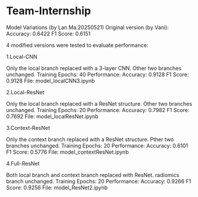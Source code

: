 # Team-Internship
Model Variations (by Lan Ma.20250521)
Original version (by Vani): Accuracy: 0.6422 F1 Score: 0.6151

4 modified versions were tested to evaluate performance:

1.Local-CNN

Only the local branch replaced with a 3-layer CNN.
Other two branches unchanged.
Training Epochs: 40
Performance: Accuracy: 0.9128 F1 Score: 0.9128
File: model_localCNN3.ipynb

2.Local-ResNet

Only the local branch replaced with a ResNet structure.
Other two branches unchanged.
Training Epochs: 20
Performance: Accuracy: 0.7982 F1 Score: 0.7692
File: model_localResNet.ipynb

3.Context-ResNet

Only the context branch replaced with a ResNet structure.
Pther two branches unchanged.
Training Epochs: 20
Performance: Accuracy: 0.6101 F1 Score: 0.5776
File: model_contextResNet.ipynb

4.Full-ResNet

Both local branch and context branch replaced with ResNet.
radiomics branch unchanged.
Training Epochs: 20
Performance: Accuracy: 0.9266 F1 Score: 0.9256
File: model_ResNet2.ipynb
